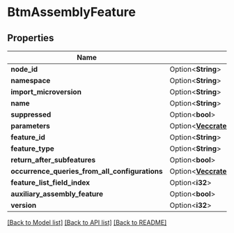 # BtmAssemblyFeature

## Properties

Name | Type | Description | Notes
------------ | ------------- | ------------- | -------------
**node_id** | Option<**String**> |  | [optional]
**namespace** | Option<**String**> |  | [optional]
**import_microversion** | Option<**String**> |  | [optional]
**name** | Option<**String**> |  | [optional]
**suppressed** | Option<**bool**> |  | [optional]
**parameters** | Option<[**Vec<crate::models::BtmParameter>**](BTMParameter.md)> |  | [optional]
**feature_id** | Option<**String**> |  | [optional]
**feature_type** | Option<**String**> |  | [optional]
**return_after_subfeatures** | Option<**bool**> |  | [optional]
**occurrence_queries_from_all_configurations** | Option<[**Vec<crate::models::BtmIndividualQueryWithOccurrenceBase>**](BTMIndividualQueryWithOccurrenceBase.md)> |  | [optional]
**feature_list_field_index** | Option<**i32**> |  | [optional]
**auxiliary_assembly_feature** | Option<**bool**> |  | [optional]
**version** | Option<**i32**> |  | [optional]

[[Back to Model list]](../README.md#documentation-for-models) [[Back to API list]](../README.md#documentation-for-api-endpoints) [[Back to README]](../README.md)


